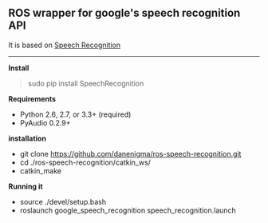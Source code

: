 
**ROS wrapper for google's speech recognition API**
---------------------------------------------------

It is based on [Speech Recognition](https://github.com/Uberi/speech_recognition) 
 
----------

**Install**
 
> sudo pip install SpeechRecognition

**Requirements**
	

 - Python 2.6, 2.7, or 3.3+ (required)
 - PyAudio 0.2.9+
 
**installation**
 - git clone https://github.com/danenigma/ros-speech-recognition.git
 - cd ./ros-speech-recognition/catkin_ws/
 - catkin_make

**Running it**
 - source ./devel/setup.bash
 - roslaunch google_speech_recognition speech_recognition.launch
